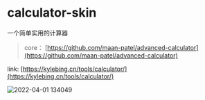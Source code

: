 # calculator-skin

一个简单实用的计算器

> core： [https://github.com/maan-patel/advanced-calculator](https://github.com/maan-patel/advanced-calculator)

link: [https://kylebing.cn/tools/calculator/](https://kylebing.cn/tools/calculator/)


![2022-04-01 134049](https://user-images.githubusercontent.com/12215982/161226848-668b1667-0121-4db5-9f6a-333a1a70cc15.png)
